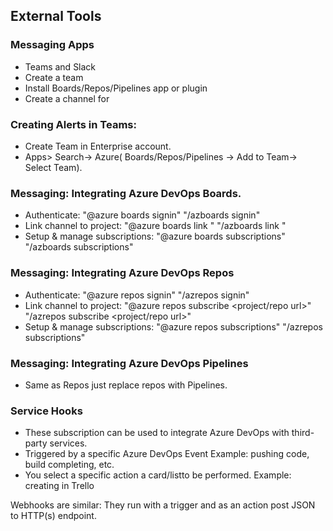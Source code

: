 

## External Tools

### Messaging Apps
- Teams and Slack
- Create a team
- Install Boards/Repos/Pipelines app or plugin
- Create a channel for


### Creating Alerts in Teams:
- Create Team in Enterprise account.
- Apps> Search-> Azure( Boards/Repos/Pipelines -> Add to Team-> Select Team).

### Messaging: Integrating Azure DevOps Boards.
- Authenticate:
    "@azure boards signin"
    "/azboards signin"
- Link channel to project:
    "@azure boards link <project url>"
    "/azboards link <project url>"
- Setup & manage subscriptions:
    "@azure boards subscriptions"
    "/azboards subscriptions"

### Messaging: Integrating Azure DevOps Repos
- Authenticate:
    "@azure repos signin"
    "/azrepos signin"
- Link channel to project:
    "@azure repos subscribe <project/repo url>"
    "/azrepos subscribe <project/repo url>"
- Setup & manage subscriptions:
    "@azure repos subscriptions"
    "/azrepos subscriptions"

### Messaging: Integrating Azure DevOps Pipelines
- Same as Repos just replace repos with Pipelines.

### Service Hooks
- These subscription can be used to integrate Azure DevOps with third-party services.
- Triggered by a specific Azure DevOps Event
Example: pushing code, build completing, etc.
- You select a specific action a card/listto be performed.
Example: creating in Trello

Webhooks are similar: They run with a trigger and as an action post JSON to HTTP(s) endpoint.
